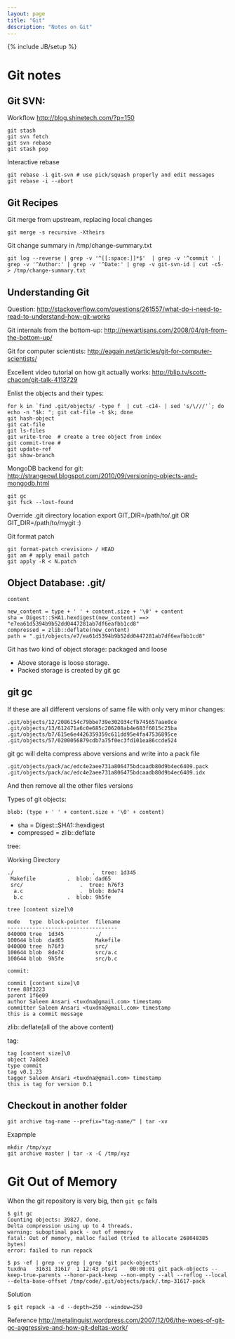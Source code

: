 ```yaml
---
layout: page
title: "Git"
description: "Notes on Git"
---
```


{% include JB/setup %}

# Git notes

## Git SVN:

Workflow <http://blog.shinetech.com/?p=150>

    git stash
    git svn fetch
    git svn rebase
    git stash pop

Interactive rebase

    git rebase -i git-svn # use pick/squash properly and edit messages
    git rebase -i --abort

## Git Recipes

Git merge from upstream, replacing local changes

    git merge -s recursive -Xtheirs

Git change summary in /tmp/change-summary.txt

    git log --reverse | grep -v '^[[:space:]]*$'  | grep -v '^commit ' | grep -v '^Author:' | grep -v '^Date:' | grep -v git-svn-id | cut -c5- > /tmp/change-summary.txt

## Understanding Git

Question: <http://stackoverflow.com/questions/261557/what-do-i-need-to-read-to-understand-how-git-works>


Git internals from the bottom-up: <http://newartisans.com/2008/04/git-from-the-bottom-up/>

Git for computer scientists: <http://eagain.net/articles/git-for-computer-scientists/>

Excellent video tutorial on how git actually works: <http://blip.tv/scott-chacon/git-talk-4113729>

Enlist the objects and their types:

    for k in `find .git/objects/ -type f  | cut -c14- | sed 's/\///'`; do echo -n "$k: "; git cat-file -t $k; done
    git hash-object
    git cat-file
    git ls-files
    git write-tree  # create a tree object from index
    git commit-tree #
    git update-ref
    git show-branch
    

MongoDB backend for git: <http://strangeowl.blogspot.com/2010/09/versioning-objects-and-mongodb.html>

    git gc
    git fsck --lost-found
    
Override .git directory location
    export GIT_DIR=/path/to/.git  OR GIT_DIR=/path/to/mygit :)
    

Git format patch

    git format-patch <revision> / HEAD
    git am # apply email patch
    git apply -R < N.patch



## Object Database: .git/

    content

    new_content = type + ' ' + content.size + '\0' + content
    sha = Digest::SHA1.hexdigest(new_content) ==> "e7ea61d5394b9b52dd0447281ab7df6eafbb1cd8"
    compressed = zlib::deflate(new_content)
    path = ".git/objects/e7/ea61d5394b9b52dd0447281ab7df6eafbb1cd8"
    
Git has two kind of object storage: packaged and loose
 * Above storage is loose storage.
 * Packed storage is created by git gc

## git gc

If these are all different versions of same file with only very minor changes:

    .git/objects/12/2086154c79bbe739e302034cfb745657aae0ce
    .git/objects/13/612471a6c0e685c206208ab4e683f6015c25ba
    .git/objects/b7/615e6e4426359359c611dd95e4fa47536895ce
    .git/objects/57/0200056879cdb7a75f0ec3fd101ea86ccde524
    
git gc will delta compress above versions and write into a pack file

    .git/objects/pack/ac/edc4e2aee731a806475bdcaadb80d9b4ec6409.pack
    .git/objects/pack/ac/edc4e2aee731a806475bdcaadb80d9b4ec6409.idx
    
And then remove all the other files versions


Types of git objects:

    blob: (type + ' ' + content.size + '\0' + content)

 * sha = Digest::SHA1::hexdigest
 * compressed = zlib::deflate

tree:

Working Directory

    ./                         .  tree: 1d345
     Makefile		   .  blob: dad65
     src/		      	   .  tree: h76f3
      a.c		      	   .  blob: 8de74
      b.c			   .  blob: 9h5fe
    
    tree [content size]\0
    
    mode   type  block-pointer  filename
    -----------------------------------
    040000 tree  1d345          ./
    100644 blob  dad65          Makefile
    040000 tree  h76f3          src/
    100644 blob  8de74          src/a.c
    100644 blob  9h5fe          src/b.c
    
    commit:
    
    commit [content size]\0
    tree 88f3223
    parent 1f6e09
    author Saleem Ansari <tuxdna@gmail.com> timestamp
    committer Saleem Ansari <tuxdna@gmail.com> timestamp
    this is a commit message
    
zlib::deflate(all of the above content)


tag:
	 
    tag [content size]\0
    object 7a8de3
    type commit
    tag v0.1.23
    tagger Saleem Ansari <tuxdna@gmail.com> timestamp
    this is tag for version 0.1
    

## Checkout in another folder

    git archive tag-name --prefix="tag-name/" | tar -xv

Exapmple

    mkdir /tmp/xyz
    git archive master | tar -x -C /tmp/xyz


# Git Out of Memory

When the git repository is very big, then `git gc` fails

    $ git gc
    Counting objects: 39827, done.
    Delta compression using up to 4 threads.
    warning: suboptimal pack - out of memory  
    fatal: Out of memory, malloc failed (tried to allocate 268048385 bytes)
    error: failed to run repack

    $ ps -ef | grep -v grep | grep 'git pack-objects'
    tuxdna   31631 31617  1 12:43 pts/1    00:00:01 git pack-objects --keep-true-parents --honor-pack-keep --non-empty --all --reflog --local --delta-base-offset /tmp/code/.git/objects/pack/.tmp-31617-pack

Solution

    $ git repack -a -d --depth=250 --window=250

Reference <http://metalinguist.wordpress.com/2007/12/06/the-woes-of-git-gc-aggressive-and-how-git-deltas-work/>
